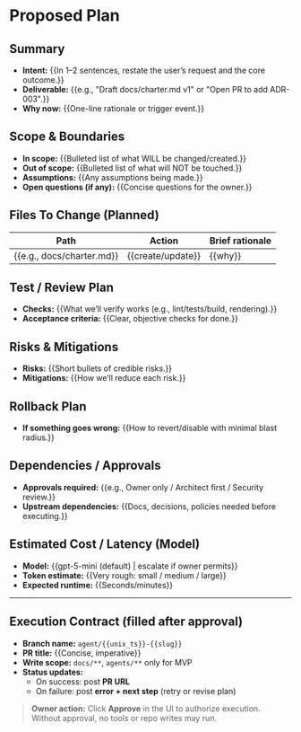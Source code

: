# Proposed Plan

<!-- 
This template is used by the CEO Liaison when presenting a plan.
Keep the headings/ordering stable so the runtime (and humans) can rely on it.
Anything in {{double_braces}} is guidance for the model (optional).
-->

## Summary
- **Intent:** {{In 1–2 sentences, restate the user’s request and the core outcome.}}
- **Deliverable:** {{e.g., "Draft docs/charter.md v1" or "Open PR to add ADR-003".}}
- **Why now:** {{One-line rationale or trigger event.}}

## Scope & Boundaries
- **In scope:** {{Bulleted list of what WILL be changed/created.}}
- **Out of scope:** {{Bulleted list of what will NOT be touched.}}
- **Assumptions:** {{Any assumptions being made.}}
- **Open questions (if any):** {{Concise questions for the owner.}}

## Files To Change (Planned)
| Path | Action | Brief rationale |
|---|---|---|
| {{e.g., docs/charter.md}} | {{create/update}} | {{why}} |

## Test / Review Plan
- **Checks:** {{What we’ll verify works (e.g., lint/tests/build, rendering).}}
- **Acceptance criteria:** {{Clear, objective checks for done.}}

## Risks & Mitigations
- **Risks:** {{Short bullets of credible risks.}}
- **Mitigations:** {{How we’ll reduce each risk.}}

## Rollback Plan
- **If something goes wrong:** {{How to revert/disable with minimal blast radius.}}

## Dependencies / Approvals
- **Approvals required:** {{e.g., Owner only / Architect first / Security review.}}
- **Upstream dependencies:** {{Docs, decisions, policies needed before executing.}}

## Estimated Cost / Latency (Model)
- **Model:** {{gpt-5-mini (default) | escalate if owner permits}}
- **Token estimate:** {{Very rough: small / medium / large}}
- **Expected runtime:** {{Seconds/minutes}}

---

## Execution Contract (filled after approval)
- **Branch name:** `agent/{{unix_ts}}-{{slug}}`
- **PR title:** {{Concise, imperative}}
- **Write scope:** `docs/**`, `agents/**` only for MVP
- **Status updates:** 
  - On success: post **PR URL**
  - On failure: post **error + next step** (retry or revise plan)

> **Owner action:** Click **Approve** in the UI to authorize execution.  
> Without approval, no tools or repo writes may run.
